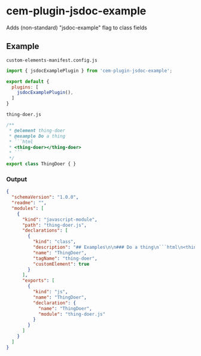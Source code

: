 # cem-plugin-jsdoc-example

Adds (non-standard) "jsdoc-example" flag to class fields

## Example

`custom-elements-manifest.config.js`
```js
import { jsdocExamplePlugin } from 'cem-plugin-jsdoc-example';

export default {
  plugins: [
    jsdocExamplePlugin(),
  ]
}
```

`thing-doer.js`
```ts
/**
 * @element thing-doer
 * @example Do a thing
 * ```html
 * <thing-doer></thing-doer>
 * ```
 */
export class ThingDoer { }
```

### Output
```json
{
  "schemaVersion": "1.0.0",
  "readme": "",
  "modules": [
    {
      "kind": "javascript-module",
      "path": "thing-doer.js",
      "declarations": [
        {
          "kind": "class",
          "description": "## Examples\n\n### Do a thing\n```html\n<thing-doer></thing-doer>\n```",
          "name": "ThingDoer",
          "tagName": "thing-doer",
          "customElement": true
        }
      ],
      "exports": [
        {
          "kind": "js",
          "name": "ThingDoer",
          "declaration": {
            "name": "ThingDoer",
            "module": "thing-doer.js"
          }
        }
      ]
    }
  ]
}
```
